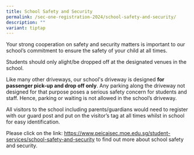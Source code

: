 ```yaml
---
title: School Safety and Security
permalink: /sec-one-registration-2024/school-safety-and-security/
description: ""
variant: tiptap
---
```

<p>Your strong cooperation on safety and security matters is important to our school’s commitment to&nbsp;ensure the safety of your child at all times.</p><p>Students should only alight/be dropped off at the designated venues in the school.</p><p>Like many other driveways, our school's driveway is designed <strong>for passenger pick-up and drop&nbsp;off only</strong>. Any parking along the driveway not designed for that purpose poses a serious safety&nbsp;concern for students and staff. Hence, parking or waiting is not allowed in the school’s driveway.</p><p>All visitors to the school including parents/guardians would need to register with our guard post&nbsp;and put on the visitor’s tag at all times whilst in school for easy identification.</p><p>Please click on the link: <a href="/student-services/school-safety-and-security" rel="noopener noreferrer nofollow" target="_blank">https://www.peicaisec.moe.edu.sg/student-services/school-safety-and-security</a> to find out more about school safety and security.</p>